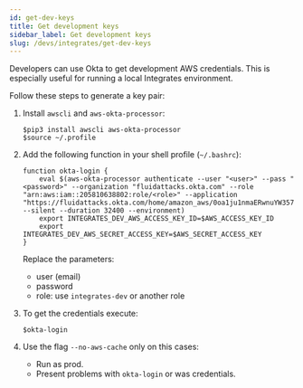 ```yaml
---
id: get-dev-keys
title: Get development keys
sidebar_label: Get development keys
slug: /devs/integrates/get-dev-keys
---
```


Developers can use Okta to get development AWS credentials.
This is especially useful for running a local Integrates environment.

Follow these steps to generate a key pair:

1. Install `awscli` and `aws-okta-processor`:

    ```
    $pip3 install awscli aws-okta-processor
    $source ~/.profile
    ```

1. Add the following function in your shell profile (`~/.bashrc`):

    ```
    function okta-login {
        eval $(aws-okta-processor authenticate --user "<user>" --pass "<password>" --organization "fluidattacks.okta.com" --role "arn:aws:iam::205810638802:role/<role>" --application "https://fluidattacks.okta.com/home/amazon_aws/0oa1ju1nmaERwnuYW357/272" --silent --duration 32400 --environment)
        export INTEGRATES_DEV_AWS_ACCESS_KEY_ID=$AWS_ACCESS_KEY_ID
        export INTEGRATES_DEV_AWS_SECRET_ACCESS_KEY=$AWS_SECRET_ACCESS_KEY
    }
    ```
    
    Replace the parameters:
    - user (email)
    - password
    - role: use `integrates-dev` or another role

1. To get the credentials execute: 
    ```
    $okta-login
    ```

1. Use the flag `--no-aws-cache` only on this cases:
   - Run as prod.
   - Present problems with `okta-login` or was credentials.
